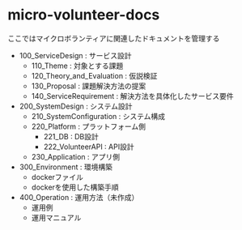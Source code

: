 # micro-volunteer-docs

ここではマイクロボランティアに関連したドキュメントを管理する

- 100_ServiceDesign : サービス設計
  - 110_Theme : 対象とする課題
  - 120_Theory_and_Evaluation : 仮説検証
  - 130_Proposal : 課題解決方法の提案
  - 140_ServiceRequirement : 解決方法を具体化したサービス要件
- 200_SystemDesign : システム設計
  - 210_SystemConfiguration : システム構成
  - 220_Platform : プラットフォーム側
    - 221_DB : DB設計
    - 222_VolunteerAPI : API設計
  - 230_Application : アプリ側
- 300_Environment : 環境構築
  - dockerファイル
  - dockerを使用した構築手順
- 400_Operation : 運用方法（未作成）
  - 運用例
  - 運用マニュアル
